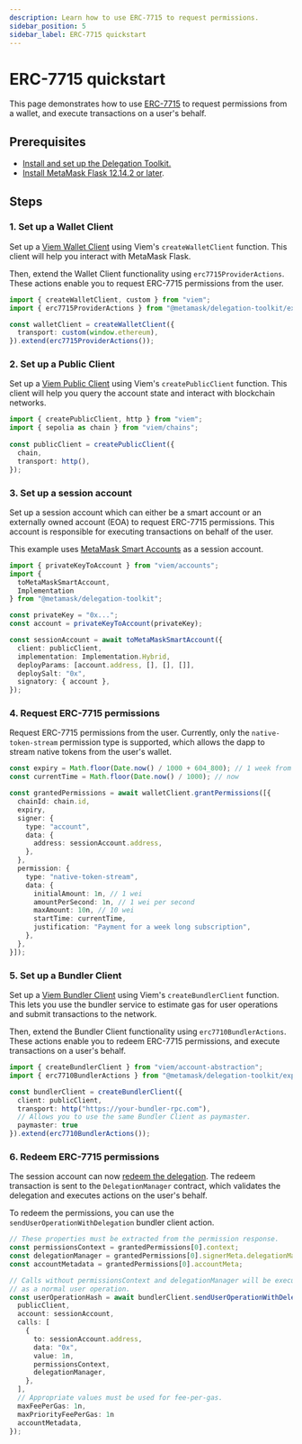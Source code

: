 ```yaml
---
description: Learn how to use ERC-7715 to request permissions.
sidebar_position: 5
sidebar_label: ERC-7715 quickstart
---
```


# ERC-7715 quickstart

This page demonstrates how to use [ERC-7715](https://eips.ethereum.org/EIPS/eip-7715) to request permissions 
from a wallet, and execute transactions on a user's behalf. 

## Prerequisites

- [Install and set up the Delegation Toolkit.](install.md)
- [Install MetaMask Flask 12.14.2 or later](/snaps/get-started/install-flask).

## Steps

### 1. Set up a Wallet Client

Set up a [Viem Wallet Client](https://viem.sh/docs/clients/wallet) using Viem's `createWalletClient` function. This client will help you interact with MetaMask Flask. 

Then, extend the Wallet Client functionality 
using `erc7715ProviderActions`. These actions enable you to request ERC-7715 
permissions from the user.

```typescript
import { createWalletClient, custom } from "viem";
import { erc7715ProviderActions } from "@metamask/delegation-toolkit/experimental";

const walletClient = createWalletClient({
  transport: custom(window.ethereum),
}).extend(erc7715ProviderActions());
```

### 2. Set up a Public Client

Set up a [Viem Public Client](https://viem.sh/docs/clients/public) using Viem's `createPublicClient` function. 
This client will help you query the account state and interact with blockchain networks.

```typescript
import { createPublicClient, http } from "viem";
import { sepolia as chain } from "viem/chains";
 
const publicClient = createPublicClient({
  chain,
  transport: http(),
});
```

### 3. Set up a session account

Set up a session account which can either be a smart account or an externally owned 
account (EOA) to request ERC-7715 permissions. This account is responsible 
for executing transactions on behalf of the user. 

This example uses [MetaMask Smart Accounts](../concepts/smart-accounts.md) as a session account.

```typescript
import { privateKeyToAccount } from "viem/accounts";
import { 
  toMetaMaskSmartAccount, 
  Implementation 
} from "@metamask/delegation-toolkit";

const privateKey = "0x...";
const account = privateKeyToAccount(privateKey);

const sessionAccount = await toMetaMaskSmartAccount({
  client: publicClient,
  implementation: Implementation.Hybrid,
  deployParams: [account.address, [], [], []],
  deploySalt: "0x",
  signatory: { account },
});
```

### 4. Request ERC-7715 permissions

Request ERC-7715 permissions from the user. Currently, only the 
`native-token-stream` permission type is supported, which allows the dapp to stream 
native tokens from the user's wallet.

```typescript
const expiry = Math.floor(Date.now() / 1000 + 604_800); // 1 week from now.
const currentTime = Math.floor(Date.now() / 1000); // now

const grantedPermissions = await walletClient.grantPermissions([{
  chainId: chain.id,
  expiry,
  signer: {
    type: "account",
    data: {
      address: sessionAccount.address,
    },
  },
  permission: {
    type: "native-token-stream",
    data: {
      initialAmount: 1n, // 1 wei
      amountPerSecond: 1n, // 1 wei per second
      maxAmount: 10n, // 10 wei
      startTime: currentTime,
      justification: "Payment for a week long subscription",
    },
  },
}]);
```

### 5. Set up a Bundler Client

Set up a [Viem Bundler Client](https://viem.sh/account-abstraction/clients/bundler) 
using Viem's `createBundlerClient` function. This lets you use the bundler service 
to estimate gas for user operations and submit transactions to the network.

Then, extend the Bundler Client 
functionality using `erc7710BundlerActions`. These actions enable you to redeem ERC-7715 permissions, and execute transactions on a user's behalf. 

```typescript
import { createBundlerClient } from "viem/account-abstraction";
import { erc7710BundlerActions } from "@metamask/delegation-toolkit/experimental";

const bundlerClient = createBundlerClient({
  client: publicClient,
  transport: http("https://your-bundler-rpc.com"),
  // Allows you to use the same Bundler Client as paymaster.
  paymaster: true
}).extend(erc7710BundlerActions());
```

### 6. Redeem ERC-7715 permissions

The session account can now [redeem the delegation](../guides/redeem-delegation.md). The redeem transaction is sent to the `DelegationManager` contract, which validates the delegation and executes actions on the user's behalf.

To redeem the permissions, you can use the `sendUserOperationWithDelegation` bundler client action.

```typescript
// These properties must be extracted from the permission response.
const permissionsContext = grantedPermissions[0].context;
const delegationManager = grantedPermissions[0].signerMeta.delegationManager;
const accountMetadata = grantedPermissions[0].accountMeta;

// Calls without permissionsContext and delegationManager will be executed 
// as a normal user operation.
const userOperationHash = await bundlerClient.sendUserOperationWithDelegation({
  publicClient,
  account: sessionAccount,
  calls: [
    {
      to: sessionAccount.address,
      data: "0x",
      value: 1n,
      permissionsContext,
      delegationManager,
    },
  ],
  // Appropriate values must be used for fee-per-gas. 
  maxFeePerGas: 1n,
  maxPriorityFeePerGas: 1n
  accountMetadata,
});
```
